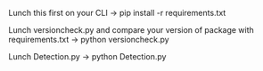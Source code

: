 Lunch this first on your CLI
-> pip install -r requirements.txt

Lunch versioncheck.py and compare your version of package with requirements.txt
-> python versioncheck.py

Lunch Detection.py
-> python Detection.py